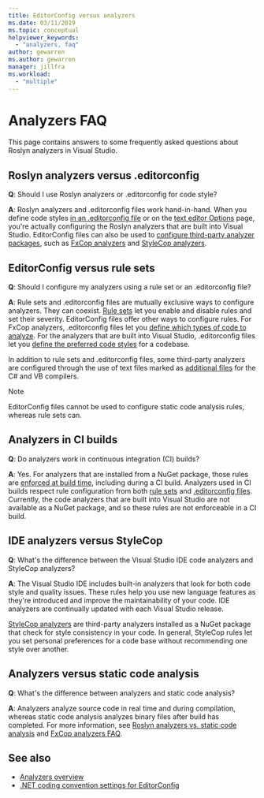 ```yaml
---
title: EditorConfig versus analyzers
ms.date: 03/11/2019
ms.topic: conceptual
helpviewer_keywords:
  - "analyzers, faq"
author: gewarren
ms.author: gewarren
manager: jillfra
ms.workload:
  - "multiple"
---
```

# Analyzers FAQ

This page contains answers to some frequently asked questions about Roslyn analyzers in Visual Studio.

## Roslyn analyzers versus .editorconfig

**Q**: Should I use Roslyn analyzers or .editorconfig for code style?

**A**: Roslyn analyzers and .editorconfig files work hand-in-hand. When you define code styles [in an .editorconfig file](../ide/editorconfig-code-style-settings-reference.md) or on the [text editor Options](../ide/code-styles-and-quick-actions.md) page, you're actually configuring the Roslyn analyzers that are built into Visual Studio. EditorConfig files can also be used to [configure third-party analyzer packages](configure-fxcop-analyzers.md), such as [FxCop analyzers](install-fxcop-analyzers.md) and [StyleCop analyzers](https://github.com/DotNetAnalyzers/StyleCopAnalyzers).

## EditorConfig versus rule sets

**Q**: Should I configure my analyzers using a rule set or an .editorconfig file?

**A**: Rule sets and .editorconfig files are mutually exclusive ways to configure analyzers. They can coexist. [Rule sets](analyzer-rule-sets.md) let you enable and disable rules and set their severity. EditorConfig files offer other ways to configure rules. For FxCop analyzers, .editorconfig files let you [define which types of code to analyze](fxcop-analyzer-options.md). For the analyzers that are built into Visual Studio, .editorconfig files let you [define the preferred code styles](../ide/editorconfig-code-style-settings-reference.md) for a codebase.

In addition to rule sets and .editorconfig files, some third-party analyzers are configured through the use of text files marked as [additional files](../ide/build-actions.md#build-action-values) for the C# and VB compilers.

> [!NOTE]
> EditorConfig files cannot be used to configure static code analysis rules, whereas rule sets can.

## Analyzers in CI builds

**Q**: Do analyzers work in continuous integration (CI) builds?

**A**: Yes. For analyzers that are installed from a NuGet package, those rules are [enforced at build time](roslyn-analyzers-overview.md#build-errors), including during a CI build. Analyzers used in CI builds respect rule configuration from both [rule sets](analyzer-rule-sets.md) and [.editorconfig files](configure-fxcop-analyzers.md). Currently, the code analyzers that are built into Visual Studio are not available as a NuGet package, and so these rules are not enforceable in a CI build.

## IDE analyzers versus StyleCop

**Q**: What's the difference between the Visual Studio IDE code analyzers and StyleCop analyzers?

**A**: The Visual Studio IDE includes built-in analyzers that look for both code style and quality issues. These rules help you use new language features as they're introduced and improve the maintainability of your code. IDE analyzers are continually updated with each Visual Studio release.

[StyleCop analyzers](https://github.com/DotNetAnalyzers/StyleCopAnalyzers) are third-party analyzers installed as a NuGet package that check for style consistency in your code. In general, StyleCop rules let you set personal preferences for a code base without recommending one style over another.

## Analyzers versus static code analysis

**Q**: What's the difference between analyzers and static code analysis?

**A**: Analyzers analyze source code in real time and during compilation, whereas static code analysis analyzes binary files after build has completed. For more information, see [Roslyn analyzers vs. static code analysis](roslyn-analyzers-overview.md#roslyn-analyzers-vs-static-code-analysis) and [FxCop analyzers FAQ](fxcop-analyzers-faq.md).

## See also

- [Analyzers overview](roslyn-analyzers-overview.md)
- [.NET coding convention settings for EditorConfig](../ide/editorconfig-code-style-settings-reference.md)